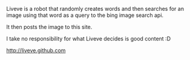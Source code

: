 Liveve is a robot that randomly creates words and then searches for an image using that word as a query to the bing image search api.

It then posts the image to this site.

I take no responsibility for what Liveve decides is good content :D 

http://liveve.github.com
